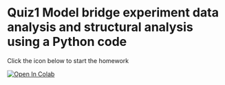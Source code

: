 # Quiz1 Model bridge experiment data analysis and structural analysis using a Python code

Click the icon below to start the homework 

[![Open In Colab](https://colab.research.google.com/assets/colab-badge.svg)](https://colab.research.google.com/github/UCB-CE170a/Fall2023/blob/master/Quizzes/Quiz1/170a_Fall2023_Quiz1.ipynb)
